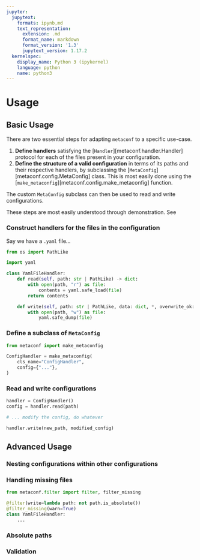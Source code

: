 ```yaml
---
jupyter:
  jupytext:
    formats: ipynb,md
    text_representation:
      extension: .md
      format_name: markdown
      format_version: '1.3'
      jupytext_version: 1.17.2
  kernelspec:
    display_name: Python 3 (ipykernel)
    language: python
    name: python3
---
```


# Usage

<!-- begin basic -->

## Basic Usage

There are two essential steps for adapting `metaconf` to a specific use-case.

1. **Define handlers** satisfying the [`Handler`][metaconf.handler.Handler] protocol for each of the files present in your configuration.
2. **Define the structure of a valid configuration** in terms of its paths and their respective handlers, by subclassing the [`MetaConfig`][metaconf.config.MetaConfig] class. This is most easily done using the [`make_metaconfig`][metaconf.config.make_metaconfig] function.

The custom `MetaConfig` subclass can then be used to read and write configurations.

These steps are most easily understood through demonstration. See 

### Construct handlers for the files in the configuration

Say we have a `.yaml` file...

```python
from os import PathLike

import yaml

class YamlFileHandler:
    def read(self, path: str | PathLike) -> dict:
        with open(path, "r") as file:
            contents = yaml.safe_load(file)
        return contents

    def write(self, path: str | PathLike, data: dict, *, overwrite_ok: bool = False) -> None:
        with open(path, "w") as file:
            yaml.safe_dump(file)
```

### Define a subclass of `MetaConfig`

```python
from metaconf import make_metaconfig

ConfigHandler = make_metaconfig(
    cls_name="ConfigHandler",
    config={"..."},
)
```

### Read and write configurations

```python
handler = ConfigHandler()
config = handler.read(path)

# ... modify the config, do whatever

handler.write(new_path, modified_config)
```

<!-- end basic -->
<!-- begin advanced -->

## Advanced Usage


### Nesting configurations within other configurations

### Handling missing files

```python
from metaconf.filter import filter, filter_missing

@filter(write=lambda path: not path.is_absolute())
@filter_missing(warn=True)
class YamlFileHandler:
    ...
```

### Absolute paths

### Validation

<!-- end advanced -->
